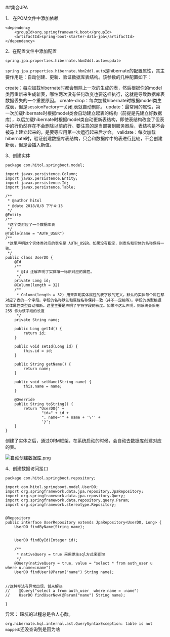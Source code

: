 ##集合JPA

1、 在POM文件中添加依赖

```
<dependency
    <groupId>org.springframework.boot</groupId>
    <artifactId>spring-boot-starter-data-jpa</artifactId>
</dependency>
```

2、在配置文件中添加配置

```
spring.jpa.properties.hibernate.hbm2ddl.auto=update
```

`spring.jpa.properties.hibernate.hbm2ddl.auto`是hibernate的配置属性，其主要作用是：自动创建、更新、验证数据库表结构。该参数的几种配置如下：

create：每次加载hibernate时都会删除上一次的生成的表，然后根据你的model类再重新来生成新表，哪怕两次没有任何改变也要这样执行，这就是导致数据库表数据丢失的一个重要原因。
create-drop：每次加载hibernate时根据model类生成表，但是sessionFactory一关闭,表就自动删除。
update：最常用的属性，第一次加载hibernate时根据model类会自动建立起表的结构（前提是先建立好数据库），以后加载hibernate时根据model类自动更新表结构，即使表结构改变了但表中的行仍然存在不会删除以前的行。要注意的是当部署到服务器后，表结构是不会被马上建立起来的，是要等应用第一次运行起来后才会。
validate：每次加载hibernate时，验证创建数据库表结构，只会和数据库中的表进行比较，不会创建新表，但是会插入新值。

3、创建实体

```
package com.hitol.springboot.model;

import javax.persistence.Column;
import javax.persistence.Entity;
import javax.persistence.Id;
import javax.persistence.Table;

/**
 * @author hitol
 * @date 2018/8/8 下午4:13
 */
@Entity
/**
 *这个类对应了一个数据库表
 */
@Table(name = "AUTH_USER")
/**
 *这里声明这个实体类对应的表名是 AUTH_USER。如果没有指定，则表名和实体的名称保持一致。
 */
public class UserDO {
    @Id
    /**
     * @Id 注解声明了实体唯一标识对应的属性。
     */
    private Long id;
    @Column(length = 32)
    /**
     * Column(length = 32) 用来声明实体属性的表字段的定义。默认的实体每个属性都对应了表的一个字段。字段的名称默认和属性名称保持一致（并不一定相等）。字段的类型根据实体属性类型自动推断。这里主要是声明了字符字段的长度。如果不这么声明，则系统会采用 255 作为该字段的长度
     */
    private String name;

    public Long getId() {
        return id;
    }

    public void setId(Long id) {
        this.id = id;
    }

    public String getName() {
        return name;
    }

    public void setName(String name) {
        this.name = name;
    }

    @Override
    public String toString() {
        return "UserDO{" +
                "id=" + id +
                ", name='" + name + '\'' +
                '}';
    }
}

```
创建了实体之后，通过ORM框架，在系统启动的时候，会自动去数据库创建对应的表。


[![自动创建数据库.png](https://i.loli.net/2018/08/08/5b6aade539a0f.png)](https://i.loli.net/2018/08/08/5b6aade539a0f.png)

4、创建数据访问接口

```
package com.hitol.springboot.repository;

import com.hitol.springboot.model.UserDO;
import org.springframework.data.jpa.repository.JpaRepository;
import org.springframework.data.jpa.repository.Query;
import org.springframework.data.repository.query.Param;
import org.springframework.stereotype.Repository;


@Repository
public interface UserRepository extends JpaRepository<UserDO, Long> {
    UserDO findByName(String name);


    UserDO findById(Integer id);

    /**
     * nativeQuery = true 采用原生sql方式来查询
     */
    @Query(nativeQuery = true, value = "select * from auth_user u where u.name=:name")
    UserDO findUser(@Param("name") String name);


//这种写法有异常出现，暂未解决
//    @Query("select a from auth_user  where name = :name")
//    UserDO findUserNew(@Param("name") String name);

}
```


异常：
踩坑的过程总是令人心酸。

`org.hibernate.hql.internal.ast.QuerySyntaxException: table is not mapped`:还没查询到是因为啥
